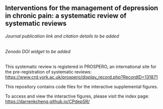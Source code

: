 ## Interventions for the management of depression in chronic pain: a systematic review of systematic reviews
###### *Journal publication link and citation details to be added*
###### *Zenodo DOI widget to be added*

This systematic review is registered in PROSPERO, an international site for the pre-registration of systematic reviews: https://www.crd.york.ac.uk/prospero/display_record.php?RecordID=131871

This repository contains code files for the interactive supplemental figures.

To access and view the interactive figures, please visit the index page: https://darrenkcheng.github.io/CPdepSR/
